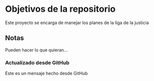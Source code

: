 # Objetivos de la repositorio

Este proyecto se encarga de manejar los planes de la liga de la justicia


## Notas
Pueden hacer lo que quieran...



### Actualizado desde GitHub
Este es un mensaje hecho desde GitHub

